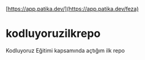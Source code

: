 [https://app.patika.dev/](https://app.patika.dev/feza)

# kodluyoruzilkrepo
Kodluyoruz Eğitimi kapsamında açtığım ilk repo
